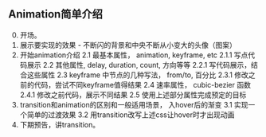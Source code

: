 ## Animation简单介绍

0. 开场。
1. 展示要实现的效果 - 不断闪的背景和中央不断从小变大的头像（图案）
2. 开始animation介绍
    2.1 最基本属性， animation, keyframe, etc
        2.1.1 写点代码展示
    2.2 其他属性, delay, duration, count, 方向等等
        2.2.1 写代码展示，结合这些属性
    2.3 keyframe 中节点的几种写法， from/to, 百分比
        2.3.1 修改之前的代码，尝试不同keyframe值得结果
    2.4 速率属性， cubic-bezier 函数
        2.4.1 修改之前代码，展示不同结果
    2.5 使用上述部分属性完成预定的目标
3. transition和animation的区别和一般适用场景， 入hover后的渐变
    3.1 实现一个简单的过渡效果
    3.2 用transition改写上述css让hover时才出现动画
4. 下期预告，讲transition。


        
